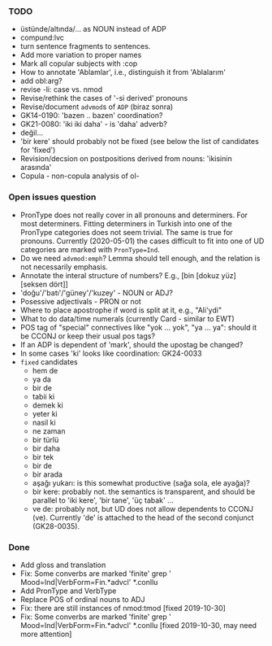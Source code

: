 ### TODO

- üstünde/altında/... as NOUN instead of ADP
- compund:lvc
- turn sentence fragments to sentences.
- Add more variation to proper names
- Mark all copular subjects with :cop
- How to annotate 'Ablamlar', i.e., distinguish it from 'Ablalarım'
- add obl:arg?
- revise -li: case vs. nmod
- Revise/rethink the cases of '-si derived' pronouns
- Revise/document `advmod`s of `ADP` (biraz sonra)
- GK14-0190: 'bazen .. bazen' coordination?
- GK21-0080: 'iki iki daha' - is 'daha' adverb?
- değil...
- 'bir kere' should probably not be fixed (see below the list of
  candidates for 'fixed')
- Revision/decsion on postpositions derived from nouns: 'ikisinin
  arasında'
- Copula - non-copula analysis of ol-

### Open issues question
- PronType does not really cover in all pronouns and determiners. For
    most determiners. Fitting determiners in Turkish into one of the
    PronType categories does not seem trivial. The same is true for
    pronouns. Currently (2020-05-01) the cases difficult to fit into
    one of UD categories are marked with `PronType=Ind`.
- Do we need `advmod:emph`?  Lemma should tell enough, and the
  relation is not necessarily emphasis.
- Annotate the interal structure of numbers? E.g., [bin [dokuz yüz]
    [seksen dört]]
- 'doğu'/'batı'/'güney'/'kuzey' - NOUN or ADJ?
- Posessive adjectivals - PRON or not
- Where to place apostrophe if word is split at it, e.g., "Ali'ydi"
- What to do data/time numerals (currently Card - similar to EWT)
- POS tag of "special" connectives like "yok ... yok", "ya ... ya":
  should it be CCONJ or keep their usual pos tags?
- If an ADP is dependent of 'mark', should the upostag be changed?
- In some cases 'ki' looks like coordination: GK24-0033
- `fixed` candidates
    - hem de
    - ya da
    - bir de
    - tabii ki
    - demek ki
    - yeter ki
    - nasil ki
    - ne zaman
    - bir türlü
    - bir daha
    - bir tek
    - bir de
    - bir arada
    - aşağı yukarı: is this somewhat productive (sağa sola, ele ayağa)?
    - bir kere: probably not. the semantics is transparent, and should
      be parallel to 'iki kere', 'bir tane', 'üç tabak' ...
    - ve de: probably not, but UD does not allow dependents to CCONJ
      (ve). Currently 'de' is attached to the head of the second
      conjunct (GK28-0035).

### Done

- Add gloss and translation
- Fix: Some converbs are marked 'finite'
        grep '	Mood=Ind|VerbForm=Fin.*advcl' *.conllu
- Add PronType and VerbType
- Replace POS of ordinal nouns to ADJ
- Fix: there are still instances of nmod:tmod [fixed 2019-10-30]
- Fix: Some converbs are marked 'finite'
        grep '	Mood=Ind|VerbForm=Fin.*advcl' *.conllu
    [fixed 2019-10-30, may need more attention]
